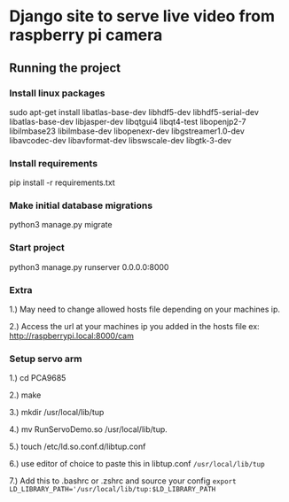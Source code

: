 # Django site to serve live video from raspberry pi camera

## Running the project

### Install linux packages

sudo apt-get install libatlas-base-dev libhdf5-dev libhdf5-serial-dev libatlas-base-dev libjasper-dev libqtgui4 libqt4-test libopenjp2-7 libilmbase23 libilmbase-dev libopenexr-dev libgstreamer1.0-dev libavcodec-dev libavformat-dev libswscale-dev libgtk-3-dev


### Install requirements 
pip install -r requirements.txt

### Make initial database migrations  
python3 manage.py migrate

### Start project
python3 manage.py runserver 0.0.0.0:8000

### Extra 
1.) May need to change allowed hosts file depending on your machines ip. 

2.) Access the url at your machines ip you added in the hosts file ex: http://raspberrypi.local:8000/cam

### Setup servo arm
1.) cd PCA9685
 
2.) make
 
3.) mkdir /usr/local/lib/tup
 
4.) mv RunServoDemo.so /usr/local/lib/tup.
 
5.) touch /etc/ld.so.conf.d/libtup.conf
 
6.) use editor of choice to paste this in libtup.conf `/usr/local/lib/tup` 

7.) Add this to .bashrc or .zshrc and source your config `export LD_LIBRARY_PATH='/usr/local/lib/tup:$LD_LIBRARY_PATH`


